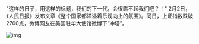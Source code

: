 "这样的日子，用这样的标题，我们的下一代，会很瞧不起我们吧？！" 2月2日，《人民日报》发布文章《整个国家都洋溢着乐观向上的氛围》。同日，上证指数跌破2700点，微博网友在美国驻华大使馆微博下“冲塔”。


![img](https://chinadigitaltimes.net/chinese/files/2024/02/20240203_DAILYQUOTE.png)

